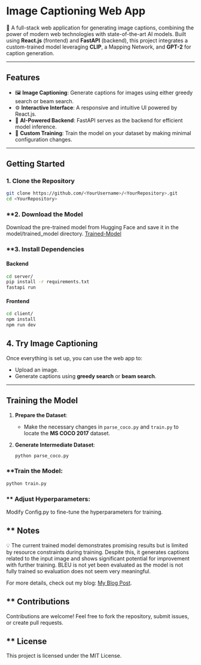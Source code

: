 # **Image Captioning Web App**  
🌟 A full-stack web application for generating image captions, combining the power of modern web technologies with state-of-the-art AI models. Built using **React.js** (frontend) and **FastAPI** (backend), this project integrates a custom-trained model leveraging **CLIP**, a Mapping Network, and **GPT-2** for caption generation.

---

## **Features**  
- 🖼️ **Image Captioning**: Generate captions for images using either greedy search or beam search.  
- ⚙️ **Interactive Interface**: A responsive and intuitive UI powered by React.js.  
- 🚀 **AI-Powered Backend**: FastAPI serves as the backend for efficient model inference.  
- 🔧 **Custom Training**: Train the model on your dataset by making minimal configuration changes.

---

## **Getting Started**  

### **1. Clone the Repository**  
```bash
git clone https://github.com/<YourUsername>/<YourRepository>.git
cd <YourRepository>
```

### **2. Download the Model
Download the pre-trained model from Hugging Face and save it in the model/trained_model directory.
[Trained-Model](https://huggingface.co/SurAyush/ImageCaptioning)

### **3. Install Dependencies

#### Backend
```bash
cd server/
pip install -r requirements.txt
fastapi run
```

#### Frontend
```bash
cd client/
npm install
npm run dev
```

## **4. Try Image Captioning**  
Once everything is set up, you can use the web app to:  
- Upload an image.  
- Generate captions using **greedy search** or **beam search**.  

---

## **Training the Model**  

1. **Prepare the Dataset**:  
   - Make the necessary changes in `parse_coco.py` and `train.py` to locate the **MS COCO 2017** dataset.  

2. **Generate Intermediate Dataset**:  
   ```bash
   python parse_coco.py
   ```

### **Train the Model:
```bash
python train.py
```

### ** Adjust Hyperparameters:

Modify Config.py to fine-tune the hyperparameters for training.

## ** Notes

💡 The current trained model demonstrates promising results but is limited by resource constraints during training. Despite this, it generates captions related to the input image and shows significant potential for improvement with further training.
BLEU is not yet been evaluated as the model is not fully trained so evaluation does not seem very meaningful.

For more details, check out my blog: [My Blog Post](https://medium.com/@ayushsur26/implementing-an-image-caption-model-c990cb620d14).

## ** Contributions
Contributions are welcome! Feel free to fork the repository, submit issues, or create pull requests.

## ** License
This project is licensed under the MIT License.
